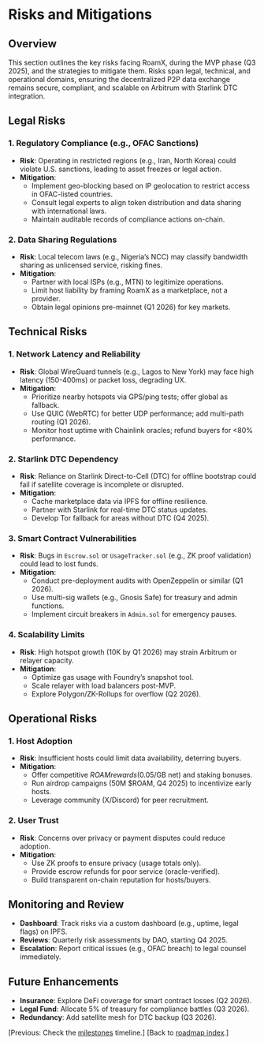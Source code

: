 # Risks and Mitigations

## Overview

This section outlines the key risks facing RoamX, during the MVP phase (Q3 2025), and the strategies to mitigate them. Risks span legal, technical, and operational domains, ensuring the decentralized P2P data exchange remains secure, compliant, and scalable on Arbitrum with Starlink DTC integration.

## Legal Risks

### 1. Regulatory Compliance (e.g., OFAC Sanctions)

- **Risk**: Operating in restricted regions (e.g., Iran, North Korea) could violate U.S. sanctions, leading to asset freezes or legal action.
- **Mitigation**:
  - Implement geo-blocking based on IP geolocation to restrict access in OFAC-listed countries.
  - Consult legal experts to align token distribution and data sharing with international laws.
  - Maintain auditable records of compliance actions on-chain.

### 2. Data Sharing Regulations

- **Risk**: Local telecom laws (e.g., Nigeria’s NCC) may classify bandwidth sharing as unlicensed service, risking fines.
- **Mitigation**:
  - Partner with local ISPs (e.g., MTN) to legitimize operations.
  - Limit host liability by framing RoamX as a marketplace, not a provider.
  - Obtain legal opinions pre-mainnet (Q1 2026) for key markets.

## Technical Risks

### 1. Network Latency and Reliability

- **Risk**: Global WireGuard tunnels (e.g., Lagos to New York) may face high latency (150-400ms) or packet loss, degrading UX.
- **Mitigation**:
  - Prioritize nearby hotspots via GPS/ping tests; offer global as fallback.
  - Use QUIC (WebRTC) for better UDP performance; add multi-path routing (Q1 2026).
  - Monitor host uptime with Chainlink oracles; refund buyers for <80% performance.

### 2. Starlink DTC Dependency

- **Risk**: Reliance on Starlink Direct-to-Cell (DTC) for offline bootstrap could fail if satellite coverage is incomplete or disrupted.
- **Mitigation**:
  - Cache marketplace data via IPFS for offline resilience.
  - Partner with Starlink for real-time DTC status updates.
  - Develop Tor fallback for areas without DTC (Q4 2025).

### 3. Smart Contract Vulnerabilities

- **Risk**: Bugs in `Escrow.sol` or `UsageTracker.sol` (e.g., ZK proof validation) could lead to lost funds.
- **Mitigation**:
  - Conduct pre-deployment audits with OpenZeppelin or similar (Q1 2026).
  - Use multi-sig wallets (e.g., Gnosis Safe) for treasury and admin functions.
  - Implement circuit breakers in `Admin.sol` for emergency pauses.

### 4. Scalability Limits

- **Risk**: High hotspot growth (10K by Q1 2026) may strain Arbitrum or relayer capacity.
- **Mitigation**:
  - Optimize gas usage with Foundry’s snapshot tool.
  - Scale relayer with load balancers post-MVP.
  - Explore Polygon/ZK-Rollups for overflow (Q2 2026).

## Operational Risks

### 1. Host Adoption

- **Risk**: Insufficient hosts could limit data availability, deterring buyers.
- **Mitigation**:
  - Offer competitive $ROAM rewards ($0.05/GB net) and staking bonuses.
  - Run airdrop campaigns (50M $ROAM, Q4 2025) to incentivize early hosts.
  - Leverage community (X/Discord) for peer recruitment.

### 2. User Trust

- **Risk**: Concerns over privacy or payment disputes could reduce adoption.
- **Mitigation**:
  - Use ZK proofs to ensure privacy (usage totals only).
  - Provide escrow refunds for poor service (oracle-verified).
  - Build transparent on-chain reputation for hosts/buyers.

## Monitoring and Review

- **Dashboard**: Track risks via a custom dashboard (e.g., uptime, legal flags) on IPFS.
- **Reviews**: Quarterly risk assessments by DAO, starting Q4 2025.
- **Escalation**: Report critical issues (e.g., OFAC breach) to legal counsel immediately.

## Future Enhancements

- **Insurance**: Explore DeFi coverage for smart contract losses (Q2 2026).
- **Legal Fund**: Allocate 5% of treasury for compliance battles (Q3 2026).
- **Redundancy**: Add satellite mesh for DTC backup (Q3 2026).

[Previous: Check the [milestones](milestones.md) timeline.]
[Back to [roadmap index](index.md).]
